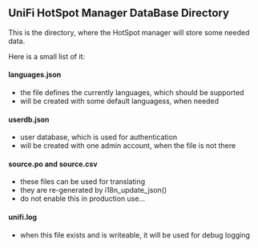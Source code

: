 
## UniFi HotSpot Manager DataBase Directory
This is the directory, where the HotSpot manager will store some needed data.

Here is a small list of it:

#### languages.json
- the file defines the currently languages, which should be supported
- will be created with some default languagess, when needed

#### userdb.json
- user database, which is used for authentication
- will be created with one admin account, when the file is not there

#### source.po and source.csv
- these files can be used for translating
- they are re-generated by i18n_update_json()
- do not enable this in production use...

#### unifi.log
- when this file exists and is writeable, it will be used for debug logging
